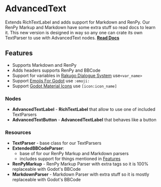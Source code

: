 # AdvancedText

Extends RichTextLabel and adds support for Markdown and RenPy.
Our RenPy Markup and Markdown have some extra stuff so read docs to learn it.
This new version is designed in way so any one can crate its own TextParser to use with AdvancedText nodes.
[**Read Docs**](https://rakugoteam.github.io/advanced-text-docs/2.0/)

## Features

- Supports Markdown and RenPy
- Adds headers supports RenPy and BBCode
- Support for variables in [Rakugo Dialogue System](https://github.com/rakugoteam/Rakugo-Dialogue-System) use`<var_name>`
- Support [Emojis For Godot](https://github.com/rakugoteam/Emojis-For-Godot) use `:emoji:`
- Support [Godot Material Icons](https://github.com/rakugoteam/Godot-Material-Icons) use `[icon:icon_name]`

### Nodes

- **AdvancedTextLabel** - **RichTextLabel** that allow to use one of included TextParsers
- **AdvancedTextButton** - **AdvancedTextLabel** that behaves like a button

### Resources

- **TextParser** - base class for our TextParsers
- **ExtendedBBCodeParser**:
  - base of for our RenPy Markup and Markdown parsers
  - includes support for things mentioned in [Features](#features)
- **RenPyMarkup** - RenPy Markup Parser with extra tags so it is 100% replaceable with Godot's BBCode
- **MarkdownParser** - Markdown Parser with extra stuff so it is mostly replaceable with Godot's BBCode
